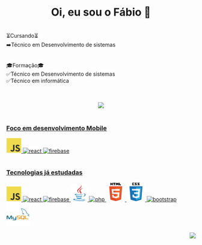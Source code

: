 <h1 align="center"> Oi, eu sou o Fábio 🤖 </h1> <br>
⏳Cursando⏳ 
<br>
➡️Técnico em Desenvolvimento de sistemas  
<br><br>
 
🎓Formação🎓 
<br>
✅Técnico em Desenvolvimento de sistemas 
<br>
✅Técnico em informática
<br><br><br>

<div align="center">
  <img height="220em" src="https://github-readme-stats.vercel.app/api/top-langs/?username=fabiovitorio&layout=compact&langs_count=7&theme=white"/>
  <a href="https://github.com/fabioVitorio">
 
</div>

<br>
  
### Foco em desenvolvimento Mobile
<p align="left"> 
  <img src="https://raw.githubusercontent.com/devicons/devicon/master/icons/javascript/javascript-original.svg" alt="javascript" width="40" height="40"/>
  <img src="https://upload.wikimedia.org/wikipedia/commons/thumb/a/a7/React-icon.svg/2300px-React-icon.svg.png" alt="react" width="42" height="40"/>
  <img src="https://firebase.google.com/static/downloads/brand-guidelines/PNG/logo-logomark.png?hl=pt-br" alt="firebase" width="40" height="45"/>
</p>
  
#

### Tecnologias já estudadas
<p align="left"> 
  <img src="https://raw.githubusercontent.com/devicons/devicon/master/icons/javascript/javascript-original.svg" alt="javascript" width="40" height="40"/>
  <img src="https://upload.wikimedia.org/wikipedia/commons/thumb/a/a7/React-icon.svg/2300px-React-icon.svg.png" alt="react" width="42" height="40"/>
  <img src="https://firebase.google.com/static/downloads/brand-guidelines/PNG/logo-logomark.png?hl=pt-br" alt="firebase" width="40" height="45"/>
  <img src="https://raw.githubusercontent.com/devicons/devicon/master/icons/java/java-original.svg" alt="java" width="45" height="45"/>
  <img src="https://upload.wikimedia.org/wikipedia/commons/thumb/2/27/PHP-logo.svg/640px-PHP-logo.svg.png" alt="php" width="60" height="40"/>
  <img src="https://raw.githubusercontent.com/devicons/devicon/master/icons/html5/html5-original-wordmark.svg" alt="html5" width="50" height="50"/>
  <img src="https://raw.githubusercontent.com/devicons/devicon/master/icons/css3/css3-original-wordmark.svg" alt="css3" width="50" height="50"/>
  <img src="https://getbootstrap.com.br/docs/4.1/assets/img/bootstrap-stack.png" alt="bootstrap" width="48" height="48"/>
  <img src="https://raw.githubusercontent.com/devicons/devicon/master/icons/mysql/mysql-original-wordmark.svg" alt="mysql" width="63" height="63" /> 
</p>


<div align="right">
  <a href="https://www.linkedin.com/in/f%C3%A1bio-vitorio-85a401238/" target="_blank"><img src="https://img.shields.io/badge/-LinkedIn-%230077B5?style=for-the-badge&logo=linkedin&logoColor=white" target="_blank"></a> 
  </div>
  
